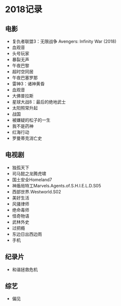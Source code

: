 # 2018记录

## 电影

* 复仇者联盟3：无限战争 Avengers: Infinity War (2018)
* 血观音
* 头号玩家
* 暴裂无声
* 午夜巴黎
* 超时空同居
* 午夜巴塞罗那
* 雷神3：诸神黄昏
* 血观音
* 大佛普拉斯
* 星球大战8：最后的绝地武士
* 太阳照常升起
* 战国
* 被嫌疑的松子的一生
* 我不是药神
* 红海行动
* 罗曼蒂克消亡史

## 电视剧

* 独孤天下
* 司马懿之龙腾虎啸
* 国土安全Homeland7
* 神盾局特工Marvels.Agents.of.S.H.I.E.L.D.S05
* 西部世界.Westworld.S02
* 美好生活
* 风骚律师
* 绝命毒师
* 怪奇物语
* 武林外史
* 过把瘾
* 东边日出西边雨
* 手机

## 纪录片

* 和谐拯救危机

## 综艺

* 偏见

